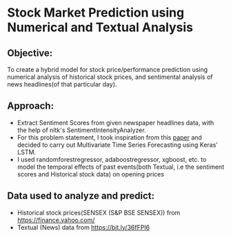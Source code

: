 <h1>Stock Market Prediction using Numerical and Textual Analysis</h1>


<h2>Objective:</h2>

To create a hybrid model for stock price/performance prediction using numerical analysis of historical stock prices, and sentimental analysis of news headlines(of that particular day).

<h2>Approach: </h2>

- Extract Sentiment Scores from given newspaper headlines data, with the help of nltk's SentimentIntensityAnalyzer.
- For this problem statement, I took inspiration from this [paper](https://www.researchgate.net/publication/306925671_Deep_learning_for_stock_prediction_using_numerical_and_textual_information) and decided to carry out Multivariate Time Series Forecasting using Keras' LSTM.
- I used randomforestregressor, adaboostregressor, xgboost, etc. to model the temporal effects of past events(both Textual, i.e the sentiment scores and Historical stock data) on opening prices

<h2>Data used to analyze and predict:</h2>

- Historical stock prices(SENSEX (S&P BSE SENSEX)) from https://finance.yahoo.com/
- Textual (News) data from https://bit.ly/36fFPI6

